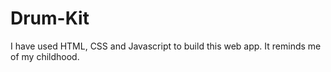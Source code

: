 # Drum-Kit

I have used HTML, CSS and Javascript to build this web app. It reminds me of my childhood.
